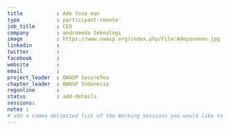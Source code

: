 ```yaml
---
title           : Ade Yose man 
type            : participant-remote
job_title       : CEO 
company         : andromeda teknologi
image           : https://www.owasp.org/index.php/File:Adeyoseman.jpg
linkedin        :
twitter         :
facebook        :
website         :
email           :
project_leader  : OWASP SecureTea
chapter_leader  : OWASP Indonesia
regonline       :
status          : add-details
sessions:
notes :
# add a comma delimited list of the Working Sessions you would like to attend in the meta above (use the session's title) e.g. sessions: Security Playbooks Diagrams, Hackathon Daily Sessions
---
```


<!-- put more details about participant here -->
